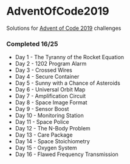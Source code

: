 # AdventOfCode2019
Solutions for [Advent of Code 2019](https://adventofcode.com/2019/) challenges
### Completed 16/25

- Day 1 - The Tyranny of the Rocket Equation
- Day 2 - 1202 Program Alarm
- Day 3 - Crossed Wires
- Day 4 - Secure Container
- Day 5 - Sunny with a Chance of Asteroids
- Day 6 - Universal Orbit Map
- Day 7 - Amplification Circuit
- Day 8 - Space Image Format
- Day 9 - Sensor Boost
- Day 10 - Monitoring Station
- Day 11 - Space Police
- Day 12 - The N-Body Problem
- Day 13 - Care Package
- Day 14 - Space Stoichiometry
- Day 15 - Oxygen System
- Day 16 - Flawed Frequency Transmission
